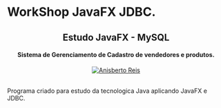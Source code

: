 # WorkShop JavaFX JDBC.
</h1>
    <h2 align="center">
      Estudo JavaFX - MySQL
    </h2>
<h4 align="center">
Sistema de Gerenciamento de Cadastro de vendedores e produtos.
</h4>

<p align="center">
  <a href="https://github.com/anisberto">
    <img alt="Anisberto Reis" src="https://img.shields.io/badge/Anisberto Reis-Dev-blue">
  </a>
</p>
<br>
Programa criado para estudo da tecnologica Java aplicando JavaFX e JDBC.
